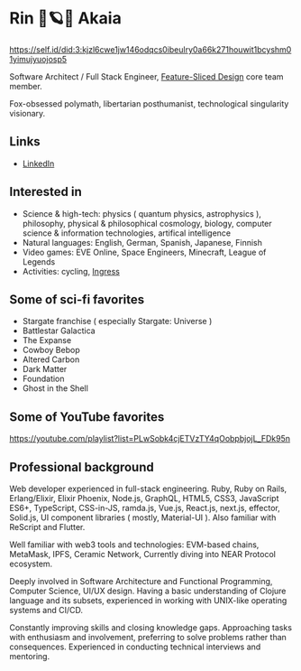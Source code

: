 # Rin 🦊🪐😈 Akaia

https://self.id/did:3:kjzl6cwe1jw146odqcs0ibeulry0a66k271houwit1bcyshm01yimujyuojosp5

Software Architect / Full Stack Engineer, [Feature-Sliced Design](https://Feature-Sliced.Design) core team member.

Fox-obsessed polymath, libertarian posthumanist, technological singularity visionary.

## Links

- [LinkedIn](https://www.linkedin.com/in/rin-akaia-672444189/)

## Interested in

- Science & high-tech: physics ( quantum physics, astrophysics ), philosophy, physical & philosophical cosmology, biology, computer science & information technologies, artifical intelligence
- Natural languages: English, German, Spanish, Japanese, Finnish
- Video games: EVE Online, Space Engineers, Minecraft, League of Legends
- Activities: cycling, [Ingress](https://ingress.com)

## Some of sci-fi favorites

- Stargate franchise ( especially Stargate: Universe )
- Battlestar Galactica
- The Expanse
- Cowboy Bebop
- Altered Carbon
- Dark Matter
- Foundation
- Ghost in the Shell

## Some of YouTube favorites
https://youtube.com/playlist?list=PLwSobk4cjETVzTY4qOobpbjojL_FDk95n

## Professional background

Web developer experienced in full-stack engineering. Ruby, Ruby on Rails, Erlang/Elixir, Elixir Phoenix, Node.js, GraphQL, HTML5, CSS3, JavaScript ES6+, TypeScript, CSS-in-JS, ramda.js, Vue.js, React.js, next.js, effector, Solid.js, UI component libraries ( mostly, Material-UI ). Also familiar with ReScript and Flutter.

Well familiar with web3 tools and technologies: EVM-based chains, MetaMask, IPFS, Ceramic Network, Currently diving into NEAR Protocol ecosystem.

Deeply involved in Software Architecture and Functional Programming, Computer Science, UI/UX design. Having a basic understanding of Clojure language and its subsets, experienced in working with UNIX-like operating systems and CI/CD.

Constantly improving skills and closing knowledge gaps. Approaching tasks with enthusiasm and involvement, preferring to solve problems rather than consequences. Experienced in conducting technical interviews and mentoring.

